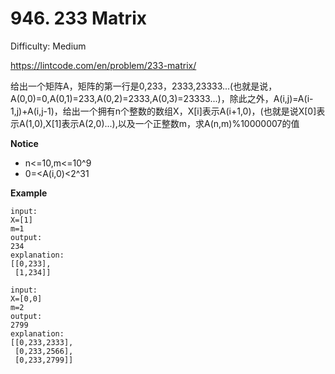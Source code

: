 # 946. 233 Matrix

Difficulty: Medium

https://lintcode.com/en/problem/233-matrix/

给出一个矩阵A，矩阵的第一行是0,233，2333,23333...(也就是说，A(0,0)=0,A(0,1)=233,A(0,2)=2333,A(0,3)=23333...)，除此之外，A(i,j)=A(i-1,j)+A(i,j-1)，给出一个拥有n个整数的数组X，X[i]表示A(i+1,0)，(也就是说X[0]表示A(1,0),X[1]表示A(2,0)...),以及一个正整数m，求A(n,m)%10000007的值

**Notice**  
* n<=10,m<=10^9  
* 0=<A(i,0)<2^31

**Example**  
```
input:
X=[1]
m=1
output:
234
explanation:
[[0,233],
 [1,234]]
```
```
input:
X=[0,0]
m=2
output:
2799
explanation:
[[0,233,2333],
 [0,233,2566],
 [0,233,2799]]
```
